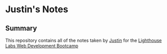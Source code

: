 # Justin's Notes
## Summary
This repository contains all of the notes taken by [Justin](https://github.com/Justin-Lighthouse) for the [Lighthouse Labs Web Development Bootcamp](https://www.lighthouselabs.ca/)